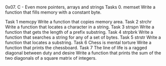 0x07. C - Even more pointers, arrays and strings 
Tasks 0. memset Write a function that fills memory with a constant byte.

Task 1 memcpy Write a function that copies memory area.
Task 2 strchr Write a function that locates a character in a string.
Task 3 strspn Write a function that gets the length of a prefix substring.
Task 4 strpbrk Write a function that searches a string for any of a set of bytes.
Task 5 strstr Write a function that locates a substring.
Task 6 Chess is mental torture Write a function that prints the chessboard.
Task 7 The line of life is a ragged diagonal between duty and desire Write a function that prints the sum of the two diagonals of a square matrix of integers. 
